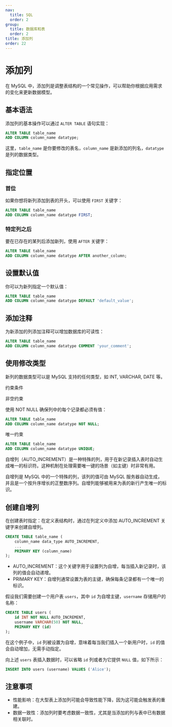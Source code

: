 ```yaml
---
nav:
  title: SQL
  order: 2
group:
  title: 数据库和表
  order: 2
title: 添加列
order: 22
---
```


# 添加列

在 MySQL 中，添加列是调整表结构的一个常见操作，可以帮助你根据应用需求的变化来更新数据模型。

## 基本语法

添加列的基本操作可以通过 `ALTER TABLE` 语句实现：

```sql
ALTER TABLE table_name
ADD COLUMN column_name datatype;
```

这里，`table_name` 是你要修改的表名，`column_name` 是新添加的列名，`datatype` 是列的数据类型。

## 指定位置

### 首位

如果你想将新列添加到表的开头，可以使用 `FIRST` 关键字：

```sql
ALTER TABLE table_name
ADD COLUMN column_name datatype FIRST;
```

### 特定列之后

要在已存在的某列后添加新列，使用 `AFTER` 关键字：

```sql
ALTER TABLE table_name
ADD COLUMN column_name datatype AFTER another_column;
```

## 设置默认值

你可以为新列指定一个默认值：

```sql
ALTER TABLE table_name
ADD COLUMN column_name datatype DEFAULT 'default_value';
```

## 添加注释

为新添加的列添加注释可以增加数据库的可读性：

```sql
ALTER TABLE table_name
ADD COLUMN column_name datatype COMMENT 'your_comment';
```

## 使用修改类型

新列的数据类型可以是 MySQL 支持的任何类型，如 INT, VARCHAR, DATE 等。

约束条件

非空约束

使用 NOT NULL 确保列中的每个记录都必须有值：

```sql
ALTER TABLE table_name
ADD COLUMN column_name datatype NOT NULL;
```

唯一约束

```sql
ALTER TABLE table_name
ADD COLUMN column_name datatype UNIQUE;
```


自增列（AUTO_INCREMENT）是一种特殊的列，用于在新记录插入表时自动生成唯一的标识符。这种机制在处理需要唯一键的场景（如主键）时非常有用。

自增列是 MySQL 中的一个特殊的列，该列的值可由 MySQL 服务器自动生成，并且是一个按升序增长的正整数序列。自增列能够被用来为表的新行产生唯一的标识。

## 创建自增列

在创建表时指定：在定义表结构时，通过在列定义中添加 AUTO_INCREMENT 关键字来创建自增列。

```sql
CREATE TABLE table_name (
    column_name data_type AUTO_INCREMENT,
    ...
    PRIMARY KEY (column_name)
);
```

- AUTO_INCREMENT：这个关键字用于设置列为自增，每当插入新记录时，该列的值会自动递增。
- PRIMARY KEY：自增列通常设置为表的主键，确保每条记录都有一个唯一的标识。

假设我们需要创建一个用户表 `users`，其中 `id` 为自增主键，`username` 存储用户的名称：

```sql
CREATE TABLE users (
    id INT NOT NULL AUTO_INCREMENT,
    username VARCHAR(50) NOT NULL,
    PRIMARY KEY (id)
);
```

在这个例子中，`id` 列被设置为自增，意味着每当我们插入一个新用户时，`id` 的值会自动增加，无需手动指定。

向上述 `users` 表插入数据时，可以省略 `id` 列或者为它提供 `NULL` 值，如下所示：

```sql
INSERT INTO users (username) VALUES ('Alice');
```

## 注意事项

- 性能影响：在大型表上添加列可能会导致性能下降，因为这可能会触发表的重建。
- 数据一致性：添加列时要考虑数据一致性，尤其是当添加的列与表中已有数据相关联时。
